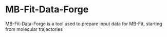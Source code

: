 # MB-Fit-Data-Forge
MB-Fit-Data-Forge is a tool used to prepare input data for MB-Fit, starting from molecular trajectories
